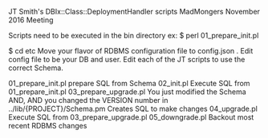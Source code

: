 JT Smith's DBIx::Class::DeploymentHandler scripts
MadMongers November 2016 Meeting

Scripts need to be executed in the bin directory
ex: $ perl 01_prepare_init.pl

$ cd etc
Move your flavor of RDBMS configuration file to config.json .
Edit config file to be your DB and user.
Edit each of the JT scripts to use the correct Schema.


01_prepare_init.pl
  prepare SQL from Schema
02_init.pl
  Execute SQL from 01_prepare_init.pl
03_prepare_upgrade.pl
  You just modified the Schema
  AND, AND you changed the VERSION number in ../lib/{PROJECT}/Schema.pm
  Creates SQL to make changes
04_upgrade.pl
  Execute SQL from 03_prepare_upgrade.pl
05_downgrade.pl
  Backout most recent RDBMS changes

